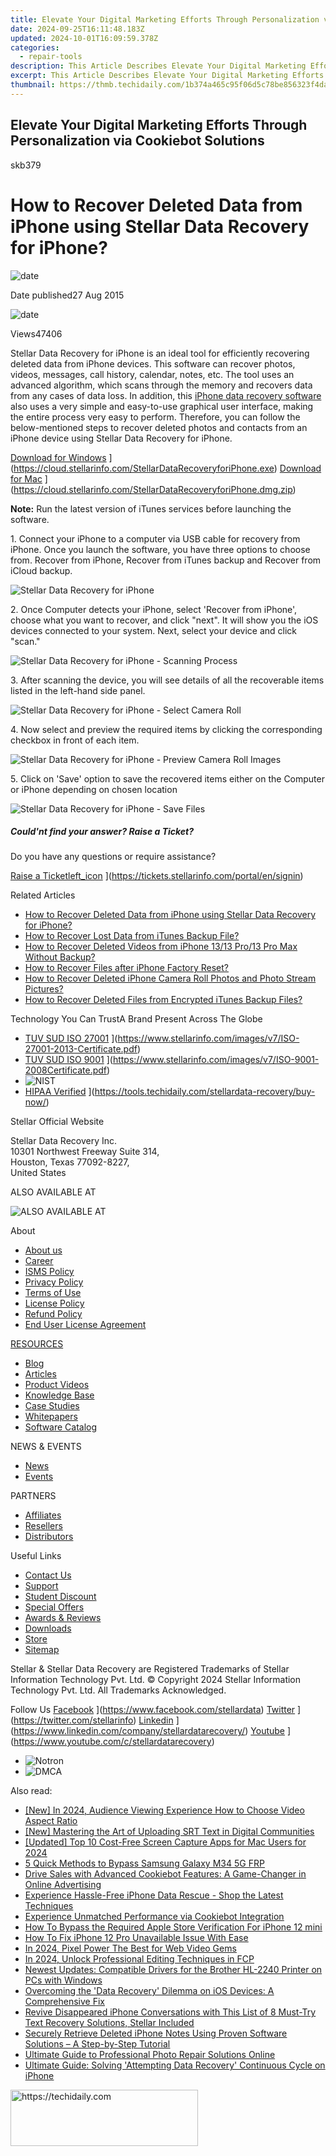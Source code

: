 ```yaml
---
title: Elevate Your Digital Marketing Efforts Through Personalization via Cookiebot Solutions
date: 2024-09-25T16:11:48.183Z
updated: 2024-10-01T16:09:59.378Z
categories:
  - repair-tools
description: This Article Describes Elevate Your Digital Marketing Efforts Through Personalization via Cookiebot Solutions
excerpt: This Article Describes Elevate Your Digital Marketing Efforts Through Personalization via Cookiebot Solutions
thumbnail: https://thmb.techidaily.com/1b374a465c95f06d5c78be856323f4da5e44fdc10fcab5198bc36f19c430691c.jpg
---
```


## Elevate Your Digital Marketing Efforts Through Personalization via Cookiebot Solutions

skb379

# How to Recover Deleted Data from iPhone using Stellar Data Recovery for iPhone?

![date](https://www.stellarinfo.com/support/kb/asset/frontend/images/date.png)

 Date published27 Aug 2015

![date](https://www.stellarinfo.com/support/kb/asset/frontend/images/view.png)

 Views47406

 Stellar Data Recovery for iPhone is an ideal tool for efficiently recovering deleted data from iPhone devices. This software can recover photos, videos, messages, call history, calendar, notes, etc. The tool uses an advanced algorithm, which scans through the memory and recovers data from any cases of data loss. In addition, this [iPhone data recovery software](https://tools.techidaily.com/stellardata-recovery/buy-now/) also uses a very simple and easy-to-use graphical user interface, making the entire process very easy to perform. Therefore, you can follow the below-mentioned steps to recover deleted photos and contacts from an iPhone device using Stellar Data Recovery for iPhone.

[Download for Windows](https://www.stellarinfo.com/blog/wp-content/uploads/2021/05/Download-Windows-2.png) ](https://cloud.stellarinfo.com/StellarDataRecoveryforiPhone.exe) [Download for Mac](https://www.stellarinfo.com/blog/wp-content/uploads/2021/05/Download-Mac-1.png) ](https://cloud.stellarinfo.com/StellarDataRecoveryforiPhone.dmg.zip)

**Note:** Run the latest version of iTunes services before launching the software.  
  
 1\. Connect your iPhone to a computer via USB cable for recovery from iPhone. Once you launch the software, you have three options to choose from. Recover from iPhone, Recover from iTunes backup and Recover from iCloud backup.

![Stellar Data Recovery for iPhone](https://www.stellarinfo.com/public/image/catalog/screenshot/iphone-data-recovery-win/iPhone-win-screen1.png)

 2\. Once Computer detects your iPhone, select 'Recover from iPhone', choose what you want to recover, and click "next". It will show you the iOS devices connected to your system. Next, select your device and click "scan."

![Stellar Data Recovery for iPhone - Scanning Process](https://www.stellarinfo.com/public/image/catalog/screenshot/iphone-data-recovery-win/iPhone-win-screen2.png)

 3\. After scanning the device, you will see details of all the recoverable items listed in the left-hand side panel.  

![Stellar Data Recovery for iPhone - Select Camera Roll](https://www.stellarinfo.com/public/image/catalog/screenshot/iphone-data-recovery-win/iPhone-win-screen3.png)

 4\. Now select and preview the required items by clicking the corresponding checkbox in front of each item.

![Stellar Data Recovery for iPhone - Preview Camera Roll Images](https://www.stellarinfo.com/screenshots/data-ios/win/4.png)

 5\. Click on 'Save' option to save the recovered items either on the Computer or iPhone depending on chosen location

![Stellar Data Recovery for iPhone - Save Files](https://www.stellarinfo.com/screenshots/data-ios/win/5.png)

##### Could'nt find your answer? Raise a Ticket?

Do you have any questions or require assistance?

[Raise a Ticketleft_icon](https://www.stellarinfo.com/support/kb/asset/frontend/images/left-arrow.png) ](https://tickets.stellarinfo.com/portal/en/signin)

Related Articles

* [How to Recover Deleted Data from iPhone using Stellar Data Recovery for iPhone?](https://tools.techidaily.com/stellardata-recovery/buy-now/)
* [How to Recover Lost Data from iTunes Backup File?](https://tools.techidaily.com/stellardata-recovery/buy-now/)
* [How to Recover Deleted Videos from iPhone 13/13 Pro/13 Pro Max Without Backup?](https://tools.techidaily.com/stellardata-recovery/buy-now/)
* [How to Recover Files after iPhone Factory Reset?](https://tools.techidaily.com/stellardata-recovery/buy-now/)
* [How to Recover Deleted iPhone Camera Roll Photos and Photo Stream Pictures?](https://tools.techidaily.com/stellardata-recovery/buy-now/)
* [How to Recover Deleted Files from Encrypted iTunes Backup Files?](https://tools.techidaily.com/stellardata-recovery/buy-now/)

 Technology You Can TrustA Brand Present Across The Globe

* [TUV SUD ISO 27001](https://www.stellarinfo.com/images/v7/tuv1.png) ](https://www.stellarinfo.com/images/v7/ISO-27001-2013-Certificate.pdf)
* [TUV SUD ISO 9001](https://www.stellarinfo.com/images/v7/tuv2.png) ](https://www.stellarinfo.com/images/v7/ISO-9001-2008Certificate.pdf)
* ![NIST](https://www.stellarinfo.com/images/v7/nist.png)
* [HIPAA Verified](https://www.stellarinfo.com/images/v7/hipa.png) ](https://tools.techidaily.com/stellardata-recovery/buy-now/)

 Stellar Official Website

 Stellar Data Recovery Inc.  
 10301 Northwest Freeway Suite 314,  
 Houston, Texas 77092-8227,  
 United States

 ALSO AVAILABLE AT

![ALSO AVAILABLE AT](https://www.stellarinfo.com/images/v7/Partners_logo_new.png)

 About

* [About us](https://tools.techidaily.com/stellardata-recovery/buy-now/)
* [Career](https://tools.techidaily.com/stellardata-recovery/buy-now/)
* [ISMS Policy](https://tools.techidaily.com/stellardata-recovery/buy-now/)
* [Privacy Policy](https://tools.techidaily.com/stellardata-recovery/buy-now/)
* [Terms of Use](https://tools.techidaily.com/stellardata-recovery/buy-now/)
* [License Policy](https://www.stellarinfo.com/software-licensing-usage.php)
* [Refund Policy](https://tools.techidaily.com/stellardata-recovery/buy-now/)
* [End User License Agreement](https://tools.techidaily.com/stellardata-recovery/buy-now/)

[RESOURCES](https://tools.techidaily.com/stellardata-recovery/buy-now/)

* [Blog](https://tools.techidaily.com/stellardata-recovery/buy-now/)
* [Articles](https://tools.techidaily.com/stellardata-recovery/buy-now/)
* [Product Videos](https://tools.techidaily.com/stellardata-recovery/buy-now/)
* [Knowledge Base](https://tools.techidaily.com/stellardata-recovery/buy-now/)
* [Case Studies](https://tools.techidaily.com/stellardata-recovery/buy-now/)
* [Whitepapers](https://tools.techidaily.com/stellardata-recovery/buy-now/)
* [Software Catalog](https://tools.techidaily.com/stellardata-recovery/buy-now/)

 NEWS & EVENTS

* [News](https://tools.techidaily.com/stellardata-recovery/buy-now/)
* [Events](https://www.stellarinfo.com/affiliate-summit/affiliate-summit.php)

 PARTNERS

* [Affiliates](https://tools.techidaily.com/stellardata-recovery/buy-now/)
* [Resellers](https://tools.techidaily.com/stellardata-recovery/buy-now/)
* [Distributors](https://tools.techidaily.com/stellardata-recovery/buy-now/)

 Useful Links

* [Contact Us](https://www.stellarinfo.com/contact/contact-us.php)
* [Support](https://tools.techidaily.com/stellardata-recovery/buy-now/)
* [Student Discount](https://www.stellarinfo.com/student-discount/)
* [Special Offers](https://tools.techidaily.com/stellardata-recovery/buy-now/)
* [Awards & Reviews](https://tools.techidaily.com/stellardata-recovery/buy-now/)
* [Downloads](https://www.stellarinfo.com/download.php)
* [Store](https://tools.techidaily.com/stellardata-recovery/buy-now/)
* [Sitemap](https://www.stellarinfo.com/sitemap.php)

 Stellar & Stellar Data Recovery are Registered Trademarks of Stellar Information Technology Pvt. Ltd. © Copyright 2024 Stellar Information Technology Pvt. Ltd. All Trademarks Acknowledged.

Follow Us [Facebook](https://www.stellarinfo.com/Images/fb.png) ](https://www.facebook.com/stellardata) [Twitter](https://www.stellarinfo.com/Images/tw.png) ](https://twitter.com/stellarinfo) [Linkedin](https://www.stellarinfo.com/Images/in.png) ](https://www.linkedin.com/company/stellardatarecovery/) [Youtube](https://www.stellarinfo.com/newblacktheme/images/yt.png) ](https://www.youtube.com/c/stellardatarecovery)

* ![Notron](https://www.stellarinfo.com/images/v7/notron.png)
* ![DMCA](https://www.stellarinfo.com/images/v7/dmca.png)

<ins class="adsbygoogle"
     style="display:block"
     data-ad-format="autorelaxed"
     data-ad-client="ca-pub-7571918770474297"
     data-ad-slot="1223367746"></ins>

<ins class="adsbygoogle"
     style="display:block"
     data-ad-client="ca-pub-7571918770474297"
     data-ad-slot="8358498916"
     data-ad-format="auto"
     data-full-width-responsive="true"></ins>

<span class="atpl-alsoreadstyle">Also read:</span>
<div><ul>
<li><a href="https://facebook-video-recording.techidaily.com/new-in-2024-audience-viewing-experience-how-to-choose-video-aspect-ratio/"><u>[New] In 2024, Audience Viewing Experience How to Choose Video Aspect Ratio</u></a></li>
<li><a href="https://fox-links.techidaily.com/new-mastering-the-art-of-uploading-srt-text-in-digital-communities/"><u>[New] Mastering the Art of Uploading SRT Text in Digital Communities</u></a></li>
<li><a href="https://video-capture.techidaily.com/updated-top-10-cost-free-screen-capture-apps-for-mac-users-for-2024/"><u>[Updated] Top 10 Cost-Free Screen Capture Apps for Mac Users for 2024</u></a></li>
<li><a href="https://android-frp.techidaily.com/5-quick-methods-to-bypass-samsung-galaxy-m34-5g-frp-by-drfone-android/"><u>5 Quick Methods to Bypass Samsung Galaxy M34 5G FRP</u></a></li>
<li><a href="https://data-safeguard.techidaily.com/drive-sales-with-advanced-cookiebot-features-a-game-changer-in-online-advertising/"><u>Drive Sales with Advanced Cookiebot Features: A Game-Changer in Online Advertising</u></a></li>
<li><a href="https://data-safeguard.techidaily.com/experience-hassle-free-iphone-data-rescue-shop-the-latest-techniques/"><u>Experience Hassle-Free iPhone Data Rescue - Shop the Latest Techniques</u></a></li>
<li><a href="https://data-safeguard.techidaily.com/experience-unmatched-performance-via-cookiebot-integration/"><u>Experience Unmatched Performance via Cookiebot Integration</u></a></li>
<li><a href="https://ios-unlock.techidaily.com/how-to-bypass-the-required-apple-store-verification-for-iphone-12-mini-by-drfone-ios/"><u>How To Bypass the Required Apple Store Verification For iPhone 12 mini</u></a></li>
<li><a href="https://ios-unlock.techidaily.com/how-to-fix-iphone-12-pro-unavailable-issue-with-ease-by-drfone-ios/"><u>How To Fix iPhone 12 Pro Unavailable Issue With Ease</u></a></li>
<li><a href="https://fox-cloud.techidaily.com/in-2024-pixel-power-the-best-for-web-video-gems/"><u>In 2024, Pixel Power The Best for Web Video Gems</u></a></li>
<li><a href="https://some-guidance.techidaily.com/in-2024-unlock-professional-editing-techniques-in-fcp/"><u>In 2024, Unlock Professional Editing Techniques in FCP</u></a></li>
<li><a href="https://hardware-help.techidaily.com/newest-updates-compatible-drivers-for-the-brother-hl-2240-printer-on-pcs-with-windows/"><u>Newest Updates: Compatible Drivers for the Brother HL-2240 Printer on PCs with Windows</u></a></li>
<li><a href="https://data-safeguard.techidaily.com/overcoming-the-data-recovery-dilemma-on-ios-devices-a-comprehensive-fix/"><u>Overcoming the 'Data Recovery' Dilemma on iOS Devices: A Comprehensive Fix</u></a></li>
<li><a href="https://data-safeguard.techidaily.com/revive-disappeared-iphone-conversations-with-this-list-of-8-must-try-text-recovery-solutions-stellar-included/"><u>Revive Disappeared iPhone Conversations with This List of 8 Must-Try Text Recovery Solutions, Stellar Included</u></a></li>
<li><a href="https://data-safeguard.techidaily.com/securely-retrieve-deleted-iphone-notes-using-proven-software-solutions-a-step-by-step-tutorial/"><u>Securely Retrieve Deleted iPhone Notes Using Proven Software Solutions – A Step-by-Step Tutorial</u></a></li>
<li><a href="https://data-safeguard.techidaily.com/ultimate-guide-to-professional-photo-repair-solutions-online/"><u>Ultimate Guide to Professional Photo Repair Solutions Online</u></a></li>
<li><a href="https://data-safeguard.techidaily.com/ultimate-guide-solving-attempting-data-recovery-continuous-cycle-on-iphone/"><u>Ultimate Guide: Solving 'Attempting Data Recovery' Continuous Cycle on iPhone</u></a></li>
</ul></div>

<!-- affiliate ads begin -->
<a href="https://laganoo.pxf.io/c/5597632/1484945/16446" target="_top" id="1484945">
  <img src="//a.impactradius-go.com/display-ad/16446-1484945" border="0" alt="https://techidaily.com" width="300" height="90"/>
</a>
<img height="0" width="0" src="https://laganoo.pxf.io/i/5597632/1484945/16446" style="position:absolute;visibility:hidden;" border="0" />
<!-- affiliate ads end -->

